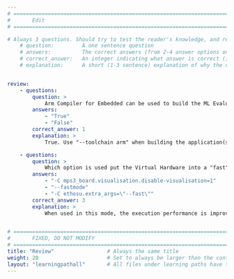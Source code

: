 ```yaml
---
# ================================================================================
#       Edit
# ================================================================================

# Always 3 questions. Should try to test the reader's knowledge, and reinforce the key points you want them to remember.
    # question:         A one sentence question
    # answers:          The correct answers (from 2-4 answer options only). Should be surrounded by quotes.
    # correct_answer:   An integer indicating what answer is correct (index starts from 0)
    # explanation:      A short (1-3 sentence) explanation of why the correct answer is correct. Can add additional context if desired


review:
    - questions:
        question: >
            Arm Compiler for Embedded can be used to build the ML Evaluation Kit
        answers:
            - "True"
            - "False"
        correct_answer: 1
        explanation: >
            True. Use "--toolchain arm" when building the application(s).

    - questions:
        question: >
            Which option is used put the Virtual Hardware into a "fast" mode?
        answers:
            - "-C mps3_board.visualisation.disable-visualisation=1"
            - "--fastmode"
            - "-C ethosu.extra_args=\"--fast\""
        correct_answer: 3
        explanation: >
            When used in this mode, the execution performance is improved, but any timing information output should be ignored.


# ================================================================================
#       FIXED, DO NOT MODIFY
# ================================================================================
title: "Review"                 # Always the same title
weight: 20                      # Set to always be larger than the content in this path
layout: "learningpathall"       # All files under learning paths have this same wrapper
---
```

